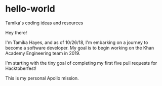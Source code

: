 # hello-world
Tamika's coding ideas and resources

Hey there!

I'm Tamika Hayes, and as of 10/26/18, I'm embarking on a journey to become a software developer. My goal is to begin working on the Khan Academy Engineering team in 2019.

I'm starting with the tiny goal of completing my first five pull requests for Hacktoberfest!

This is my personal Apollo mission.
